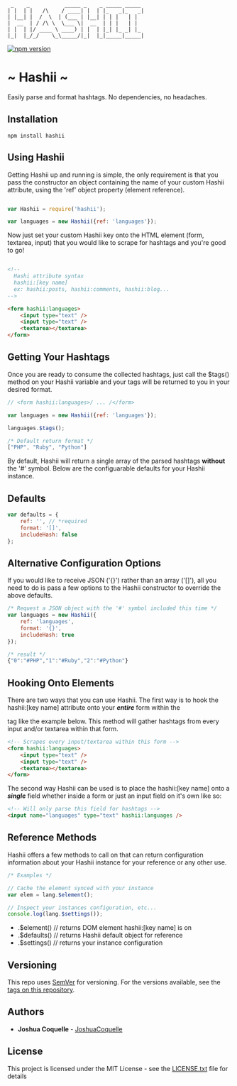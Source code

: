 ```
 _    _           _____ _    _ _____ _____ 
| |  | |   /\    / ____| |  | |_   _|_   _|
| |__| |  /  \  | (___ | |__| | | |   | |  
|  __  | / /\ \  \___ \|  __  | | |   | |  
| |  | |/ ____ \ ____) | |  | |_| |_ _| |_ 
|_|  |_/_/    \_\_____/|_|  |_|_____|_____|

```

[![npm version](https://badge.fury.io/js/hashii.svg)](https://badge.fury.io/js/hashii)

# ~ Hashii ~

Easily parse and format hashtags. No dependencies, no headaches.

## Installation

```
npm install hashii
```

## Using Hashii

Getting Hashii up and running is simple, the only requirement is that you pass the constructor an object containing the name of your custom Hashii attribute, using the 'ref' object property (element reference).

```js

var Hashii = require('hashii');

var languages = new Hashii({ref: 'languages'});

```

Now just set your custom Hashii key onto the HTML element (form, textarea, input) that you would like to scrape for hashtags and you're good to go!

```html

<!--
  Hashi attribute syntax
  hashii:[key name]
  ex: hashii:posts, hashii:comments, hashii:blog...
-->

<form hashii:languages>
    <input type="text" />
    <input type="text" />
    <textarea></textarea>
</form>

```

## Getting Your Hashtags

Once you are ready to consume the collected hashtags, just call the $tags() method on your Hashii variable and your tags will be returned to you in your desired format.

```js
// <form hashii:languages>/ ... /</form>

var languages = new Hashii({ref: 'languages'});

languages.$tags();

/* Default return format */
["PHP", "Ruby", "Python"]
```

By default, Hashii will return a single array of the parsed hashtags **without** the '#' symbol. Below are the configuarable defaults for your Hashii instance.

## Defaults

```js
var defaults = {
    ref: '', // *required
    format: '[]',
    includeHash: false
};
```

## Alternative Configuration Options

If you would like to receive JSON ('{}') rather than an array ('[]'), all you need to do is pass a few options to the Hashii constructor to override the above defaults.

```js
/* Request a JSON object with the '#' symbol included this time */
var languages = new Hashii({
    ref: 'languages',
    format: '{}',
    includeHash: true
});

/* result */
{"0":"#PHP","1":"#Ruby","2":"#Python"}
```

## Hooking Onto Elements

There are two ways that you can use Hashii. The first way is to hook the hashii:[key name] attribute onto your ***entire*** form within the <form> tag like the example below. This method will gather hashtags from every input and/or textarea within that form.

```html
<!-- Scrapes every input/textarea within this form -->
<form hashii:languages>
    <input type="text" />
    <input type="text" />
    <textarea></textarea>
</form>
```

The second way Hashii can be used is to place the hashii:[key name] onto a ***single*** field whether inside a form or just an input field on it's own like so:

```html
<!-- Will only parse this field for hashtags -->
<input name="languages" type="text" hashii:languages />
```

## Reference Methods

Hashii offers a few methods to call on that can return configuration information about your Hashii instance for your reference or any other use.

```js
/* Examples */

// Cache the element synced with your instance
var elem = lang.$element();

// Inspect your instances configuration, etc...
console.log(lang.$settings());
```

* .$element()  // returns DOM element hashii:[key name] is on
* .$defaults() // returns Hashii default object for reference
* .$settings() // returns your instance configuration

## Versioning

This repo uses [SemVer](http://semver.org/) for versioning. For the versions available, see the [tags on this repository](https://github.com/JoshuaCoquelle/Hashii/tags).

## Authors

* **Joshua Coquelle** - [JoshuaCoquelle](https://github.com/JoshuaCoquelle)

## License

This project is licensed under the MIT License - see the [LICENSE.txt](LICENSE.txt) file for details
